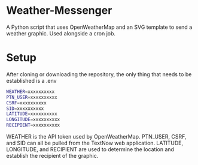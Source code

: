 # Weather-Messenger
A Python script that uses OpenWeatherMap and an SVG template to send a weather graphic. Used alongside a cron job.

# Setup
After cloning or downloading the repository, the only thing that needs to be established is a .env

```bash
WEATHER=xxxxxxxxxx
PTN_USER=xxxxxxxxxx
CSRF=xxxxxxxxxx
SID=xxxxxxxxxx
LATITUDE=xxxxxxxxxx
LONGITUDE=xxxxxxxxxx
RECIPIENT=xxxxxxxxxx
```

WEATHER is the API token used by OpenWeatherMap. PTN_USER, CSRF, and SID can all be pulled from the TextNow web application. LATITUDE, LONGITUDE, and RECIPIENT are used to determine the location and establish the recipient of the graphic.
